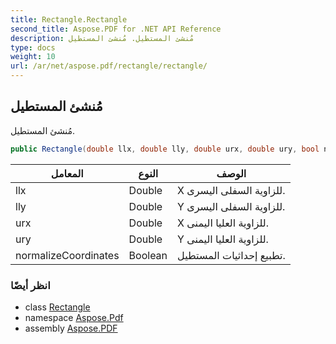 ```yaml
---
title: Rectangle.Rectangle
second_title: Aspose.PDF for .NET API Reference
description: مُنشئ المستطيل. مُنشئ المستطيل
type: docs
weight: 10
url: /ar/net/aspose.pdf/rectangle/rectangle/
---
```

## مُنشئ المستطيل

مُنشئ المستطيل.

```csharp
public Rectangle(double llx, double lly, double urx, double ury, bool normalizeCoordinates = true)
```

| المعامل | النوع | الوصف |
| --- | --- | --- |
| llx | Double | X للزاوية السفلى اليسرى. |
| lly | Double | Y للزاوية السفلى اليسرى. |
| urx | Double | X للزاوية العليا اليمنى. |
| ury | Double | Y للزاوية العليا اليمنى. |
| normalizeCoordinates | Boolean | تطبيع إحداثيات المستطيل. |

### انظر أيضًا

* class [Rectangle](../)
* namespace [Aspose.Pdf](../../../aspose.pdf/)
* assembly [Aspose.PDF](../../../)